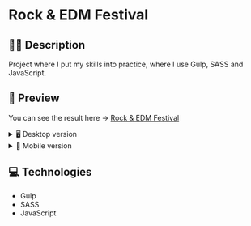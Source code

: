 # Rock & EDM Festival

## ✍🏻 Description

Project where I put my skills into practice, where I use Gulp, SASS and JavaScript.

## 🎨 Preview

You can see the result here → [Rock & EDM Festival](https://rock-edm-festival-yoimeldev.netlify.app/)

<details>
    <summary>🖥️ Desktop version</summary>

![]()

</details>

<details>
    <summary>📱 Mobile version</summary>

![]()

</details>

## :computer: Technologies

- Gulp
- SASS
- JavaScript
